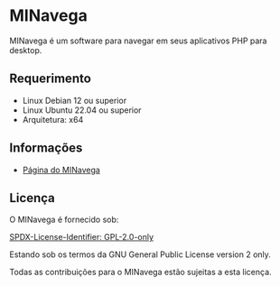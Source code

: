 # MINavega

MINavega é um software para navegar em seus aplicativos PHP para desktop.

## Requerimento
- Linux Debian 12 ou superior
- Linux Ubuntu 22.04 ou superior
- Arquitetura: x64

## Informações

- [Página do MINavega](https://www.mestredainfo.com.br/2024/08/minavega.html)

## Licença

O MINavega é fornecido sob:

[SPDX-License-Identifier: GPL-2.0-only](https://spdx.org/licenses/GPL-2.0-only.html)

Estando sob os termos da GNU General Public License version 2 only.

Todas as contribuições para o MINavega estão sujeitas a esta licença.
